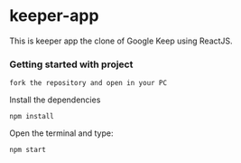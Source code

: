 # keeper-app
This is keeper app the clone of Google Keep using ReactJS.

### Getting started with project
```
fork the repository and open in your PC
```
Install the dependencies
```
npm install
```
Open the terminal and type:
```
npm start
```
